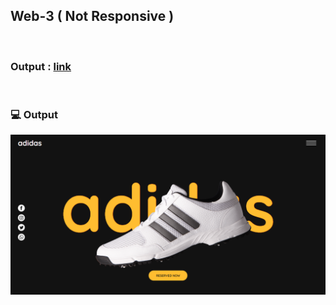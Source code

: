 ## Web-3 ( Not Responsive )

<br>

### Output : [link](https://sm8uti.github.io/GSAP-Websites/Web-3/)

<br>

### 💻 Output

![output.png](./output.png)
